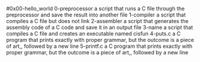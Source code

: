 #0x00-hello_world
0-preprocessor a script that runs a C file through the preprocessor and save the result into another file
1-compiler a script that compiles a C file but does not link
2-assembler a script that generates the assembly code of a C code and save it in an output file
3-name a script that compiles a C file and creates an executable named cisfun
4-puts.c a C program that prints exactly with proper grammar, but the outcome is a piece of art,, followed by a new line
5-printf.c a C program that prints exactly with proper grammar, but the outcome is a piece of art,, followed by a new line
